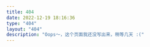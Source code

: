 ```yaml
---
title: 404
date: 2022-12-19 18:16:36
type: "404"
layout: "404"
description: "Oops～，这个页面我还没写出来，稍等几天 :("
---
```

